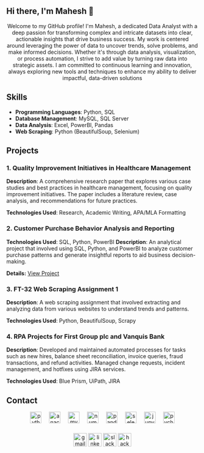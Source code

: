 <h2 align="left">Hi there, I'm Mahesh 👋 </h2>
<p align= "center">Welcome to my GitHub profile! I'm Mahesh, a dedicated Data Analyst with a deep passion for transforming complex and intricate datasets into clear, actionable insights that drive business success. My work is centered around leveraging the power of data to uncover trends, solve problems, and make informed decisions. Whether it's through data analysis, visualization, or process automation, I strive to add value by turning raw data into strategic assets. I am committed to continuous learning and innovation, always exploring new tools and techniques to enhance my ability to deliver impactful, data-driven solutions
</p>

## Skills
- **Programming Languages**: Python, SQL
- **Database Management**: MySQL, SQL Server
- **Data Analysis**: Excel, PowerBI, Pandas
- **Web Scraping**: Python (BeautifulSoup, Selenium)

## Projects

### 1. Quality Improvement Initiatives in Healthcare Management
**Description**: A comprehensive research paper that explores various case studies and best practices in healthcare management, focusing on quality improvement initiatives. The paper includes a literature review, case analysis, and recommendations for future practices.

**Technologies Used**: Research, Academic Writing, APA/MLA Formatting

### 2. Customer Purchase Behavior Analysis and Reporting
**Technologies Used**: SQL, Python, PowerBI
**Description**: An analytical project that involved using SQL, Python, and PowerBI to analyze customer purchase patterns and generate insightful reports to aid business decision-making.

**Details:** [View Project](https://github.com/lakhan9340/Customer-Purchase-Behavior-Analysis-and-Reporting-)

### 3. FT-32 Web Scraping Assignment 1
**Description**: A web scraping assignment that involved extracting and analyzing data from various websites to understand trends and patterns.

**Technologies Used**: Python, BeautifulSoup, Scrapy

### 4. RPA Projects for First Group plc and Vanquis Bank
**Description**: Developed and maintained automated processes for tasks such as new hires, balance sheet reconciliation, invoice queries, fraud transactions, and refund activities. Managed change requests, incident management, and hotfixes using JIRA services.

**Technologies Used**: Blue Prism, UiPath, JIRA

## Contact


<div align="center">
  <img src="https://cdn.jsdelivr.net/gh/devicons/devicon/icons/python/python-original.svg" height="30" alt="python logo"  />
  <img width="12" />
  <img src="https://cdn.jsdelivr.net/gh/devicons/devicon/icons/anaconda/anaconda-original.svg" height="30" alt="anaconda logo"  />
  <img width="12" />
  <img src="https://cdn.jsdelivr.net/gh/devicons/devicon/icons/mysql/mysql-original.svg" height="30" alt="mysql logo"  />
  <img width="12" />
  <img src="https://cdn.jsdelivr.net/gh/devicons/devicon/icons/numpy/numpy-original.svg" height="30" alt="numpy logo"  />
  <img width="12" />
  <img src="https://cdn.jsdelivr.net/gh/devicons/devicon/icons/pandas/pandas-original.svg" height="30" alt="pandas logo"  />
  <img width="12" />
  <img src="https://cdn.jsdelivr.net/gh/devicons/devicon/icons/selenium/selenium-original.svg" height="30" alt="selenium logo"  />
  <img width="12" />
  <img src="https://cdn.jsdelivr.net/gh/devicons/devicon/icons/jupyter/jupyter-original.svg" height="30" alt="jupyter logo"  />
  <img width="12" />
  <img src="https://cdn.jsdelivr.net/gh/devicons/devicon/icons/pycharm/pycharm-original.svg" height="30" alt="pycharm logo"  />
</div>

###

<div align="center">
  <img src="https://img.shields.io/static/v1?message=Gmail&logo=gmail&label=&color=D14836&logoColor=white&labelColor=&style=for-the-badge" height="35" alt="gmail logo"  />
  <img src="https://img.shields.io/static/v1?message=LinkedIn&logo=linkedin&label=&color=0077B5&logoColor=white&labelColor=&style=for-the-badge" height="35" alt="linkedin logo"  />
  <img src="https://img.shields.io/static/v1?message=Slack&logo=slack&label=&color=4A154B&logoColor=white&labelColor=&style=for-the-badge" height="35" alt="slack logo"  />
  <img src="https://img.shields.io/static/v1?message=HackerRank&logo=hackerrank&label=&color=2EC866&logoColor=white&labelColor=&style=for-the-badge" height="35" alt="hackerrank logo"  />
</div>
